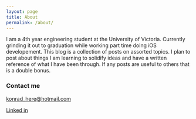 ```yaml
---
layout: page
title: About
permalink: /about/
---
```


I am a 4th year engineering student at the University of Victoria. Currently grinding it out to graduation while working part time doing iOS developement. This blog is a collection of posts on assorted topics. I plan to post about things I am learning to solidify ideas and have a written reference of what I have been through. If any posts are useful to others that is a double bonus.

### Contact me

[konrad_here@hotmail.com](mailto:konrad_here@hotmail.com)

[Linked in](https://www.linkedin.com/in/konradschultz/)